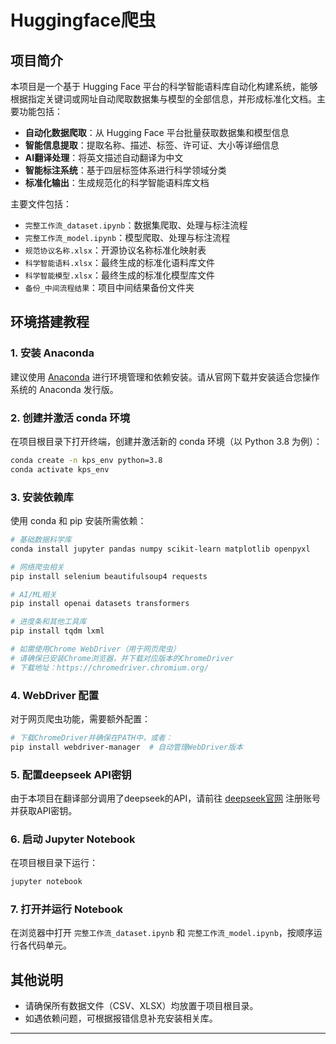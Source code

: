 # Huggingface爬虫

## 项目简介

本项目是一个基于 Hugging Face 平台的科学智能语料库自动化构建系统，能够根据指定关键词或网址自动爬取数据集与模型的全部信息，并形成标准化文档。主要功能包括：

- **自动化数据爬取**：从 Hugging Face 平台批量获取数据集和模型信息
- **智能信息提取**：提取名称、描述、标签、许可证、大小等详细信息  
- **AI翻译处理**：将英文描述自动翻译为中文
- **智能标注系统**：基于四层标签体系进行科学领域分类
- **标准化输出**：生成规范化的科学智能语料库文档

主要文件包括：

- `完整工作流_dataset.ipynb`：数据集爬取、处理与标注流程
- `完整工作流_model.ipynb`：模型爬取、处理与标注流程
- `规范协议名称.xlsx`：开源协议名称标准化映射表
- `科学智能语料.xlsx`：最终生成的标准化语料库文件
- `科学智能模型.xlsx`：最终生成的标准化模型库文件
- `备份_中间流程结果`：项目中间结果备份文件夹

## 环境搭建教程

### 1. 安装 Anaconda
建议使用 [Anaconda](https://www.anaconda.com/products/individual) 进行环境管理和依赖安装。请从官网下载并安装适合您操作系统的 Anaconda 发行版。

### 2. 创建并激活 conda 环境
在项目根目录下打开终端，创建并激活新的 conda 环境（以 Python 3.8 为例）：
```bash
conda create -n kps_env python=3.8
conda activate kps_env
```

### 3. 安装依赖库
使用 conda 和 pip 安装所需依赖：
```bash
# 基础数据科学库
conda install jupyter pandas numpy scikit-learn matplotlib openpyxl

# 网络爬虫相关
pip install selenium beautifulsoup4 requests

# AI/ML相关
pip install openai datasets transformers

# 进度条和其他工具库
pip install tqdm lxml

# 如需使用Chrome WebDriver（用于网页爬虫）
# 请确保已安装Chrome浏览器，并下载对应版本的ChromeDriver
# 下载地址：https://chromedriver.chromium.org/
```

### 4. WebDriver 配置
对于网页爬虫功能，需要额外配置：
```bash
# 下载ChromeDriver并确保在PATH中，或者：
pip install webdriver-manager  # 自动管理WebDriver版本
```

### 5. 配置deepseek API密钥
由于本项目在翻译部分调用了deepseek的API，请前往 [deepseek官网](https://platform.deepseek.com/) 注册账号并获取API密钥。

### 6. 启动 Jupyter Notebook
在项目根目录下运行：
```bash
jupyter notebook
```

### 7. 打开并运行 Notebook
在浏览器中打开 `完整工作流_dataset.ipynb` 和 `完整工作流_model.ipynb`，按顺序运行各代码单元。

## 其他说明
- 请确保所有数据文件（CSV、XLSX）均放置于项目根目录。
- 如遇依赖问题，可根据报错信息补充安装相关库。

---